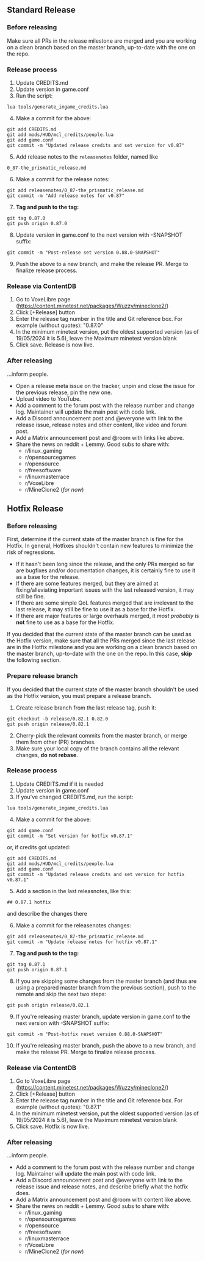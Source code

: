 ## Standard Release

### Before releasing

Make sure all PRs in the release milestone are merged and you are working on a clean branch based on the master branch, up-to-date with the one on the repo.

### Release process

1. Update CREDITS.md
2. Update version in game.conf
3. Run the script:
```
lua tools/generate_ingame_credits.lua
```
4. Make a commit for the above:
```
git add CREDITS.md
git add mods/HUD/mcl_credits/people.lua
git add game.conf
git commit -m "Updated release credits and set version for v0.87"
```
5. Add release notes to the `releasenotes` folder, named like
```
0_87-the_prismatic_release.md
```
6. Make a commit for the release notes:
```
git add releasenotes/0_87-the_prismatic_release.md
git commit -m "Add release notes for v0.87"
```
7. **Tag and push to the tag:**
```
git tag 0.87.0
git push origin 0.87.0
```
8. Update version in game.conf to the next version with -SNAPSHOT suffix:
```
git commit -m "Post-release set version 0.88.0-SNAPSHOT"
```
9. Push the above to a new branch, and make the release PR. Merge to finalize release process.

### Release via ContentDB

1. Go to VoxeLibre page (https://content.minetest.net/packages/Wuzzy/mineclone2/)
2. Click [+Release] button
3. Enter the release tag number in the title and Git reference box. For example (without quotes): "0.87.0"
4. In the minimum minetest version, put the oldest supported version (as of 19/05/2024 it is 5.6), leave the Maximum minetest version blank
5. Click save. Release is now live.

### After releasing

...inform people.

* Open a release meta issue on the tracker, unpin and close the issue for the previous release, pin the new one.
* Upload video to YouTube.
* Add a comment to the forum post with the release number and change log. Maintainer will update the main post with code link.
* Add a Discord announcement post and @everyone with link to the release issue, release notes and other content, like video and forum post.
* Add a Matrix announcement post and @room with links like above.
* Share the news on reddit + Lemmy. Good subs to share with:
  * r/linux_gaming
  * r/opensourcegames
  * r/opensource
  * r/freesoftware
  * r/linuxmasterrace
  * r/VoxeLibre
  * r/MineClone2 (*for now*)


## Hotfix Release

### Before releasing

First, determine if the current state of the master branch is fine for the Hotfix.
In general, Hotfixes shouldn't contain new features to minimize the risk of regressions.

* If it hasn't been long since the release, and the only PRs merged so far are bugfixes and/or documentation changes,
it is certainly fine to use it as a base for the release.
* If there are some features merged, but they are aimed at fixing/alleviating important issues with the last released version, it may still be fine.
* If there are some simple QoL features merged that are irrelevant to the last release, it may still be fine to use it as a base for the Hotfix.
* If there are major features or large overhauls merged, it *most probably* is **not** fine to use as a base for the Hotfix.

If you decided that the current state of the master branch can be used as the Hotfix version, make sure that all the PRs merged since the last release
are in the Hotfix milestone and you are working on a clean branch based on the master branch, up-to-date with the one on the repo.
In this case, **skip** the following section.

### Prepare release branch

If you decided that the current state of the master branch shouldn't be used as the Hotfix version, you must prepare a release branch.

1. Create release branch from the last release tag, push it:
```
git checkout -b release/0.82.1 0.82.0
git push origin release/0.82.1
```
2. Cherry-pick the relevant commits from the master branch, or merge them from other (PR) branches.
3. Make sure your local copy of the branch contains all the relevant changes, **do not rebase**.

### Release process

1. Update CREDITS.md if it is needed
2. Update version in game.conf
3. If you've changed CREDITS.md, run the script:
```
lua tools/generate_ingame_credits.lua
```
4. Make a commit for the above:
```
git add game.conf
git commit -m "Set version for hotfix v0.87.1"
```
or, if credits got updated:
```
git add CREDITS.md
git add mods/HUD/mcl_credits/people.lua
git add game.conf
git commit -m "Updated release credits and set version for hotfix v0.87.1"
```
5. Add a section in the last releasnotes, like this:
```
## 0.87.1 hotfix
```
and describe the changes there

6. Make a commit for the releasenotes changes:
```
git add releasenotes/0_87-the_prismatic_release.md
git commit -m "Update release notes for hotfix v0.87.1"
```
7. **Tag and push to the tag:**
```
git tag 0.87.1
git push origin 0.87.1
```
8. If you are skipping some changes from the master branch (and thus are using a prepared master branch from the previous section),
push to the remote and skip the next two steps:
```
git push origin release/0.82.1
```
9. If you're releasing master branch, update version in game.conf to the next version with -SNAPSHOT suffix:
```
git commit -m "Post-hotfix reset version 0.88.0-SNAPSHOT"
```
10. If you're releasing master branch, push the above to a new branch, and make the release PR. Merge to finalize release process.

### Release via ContentDB

1. Go to VoxeLibre page (https://content.minetest.net/packages/Wuzzy/mineclone2/)
2. Click [+Release] button
3. Enter the release tag number in the title and Git reference box. For example (without quotes): "0.87.1"
4. In the minimum minetest version, put the oldest supported version (as of 19/05/2024 it is 5.6), leave the Maximum minetest version blank
5. Click save. Hotfix is now live.

### After releasing

...inform people.

* Add a comment to the forum post with the release number and change log. Maintainer will update the main post with code link.
* Add a Discord announcement post and @everyone with link to the release issue and release notes, and describe briefly what the hotfix does.
* Add a Matrix announcement post and @room with content like above.
* Share the news on reddit + Lemmy. Good subs to share with:
  * r/linux_gaming
  * r/opensourcegames
  * r/opensource
  * r/freesoftware
  * r/linuxmasterrace
  * r/VoxeLibre
  * r/MineClone2 (*for now*)

